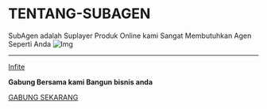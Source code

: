 # TENTANG-SUBAGEN
SubAgen adalah Suplayer Produk Online kami Sangat Membutuhkan Agen Seperti Anda
![Img](https://github.com/SubAgen-Workplace-App/TENTANG-SUBAGEN/blob/master/Images/Screenshot_2020-06-07-20-04-56.jpg)

----

<infite untuk Bergabung Bersama kami Developed>

[Infite](https://fb.me/g/eM8QIW7cG/Lb5zQosM)


**Gabung Bersama kami Bangun bisnis anda**

[GABUNG SEKARANG](https://subagen069.m.workplace.com/)
